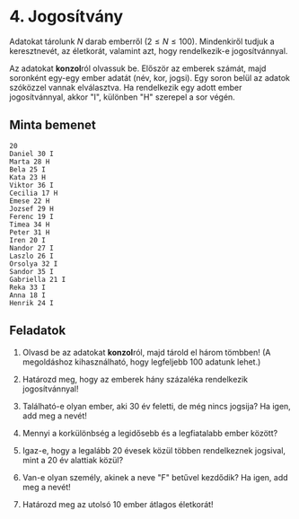 # 4. Jogosítvány

Adatokat tárolunk $N$ darab emberről $(2\leq N \leq 100)$. Mindenkiről tudjuk a keresztnevét, az életkorát, valamint azt, hogy rendelkezik-e jogosítvánnyal.

Az adatokat **konzol**ról olvassuk be. Először az emberek számát, majd soronként egy-egy ember adatát (név, kor, jogsi). Egy soron belül az adatok szóközzel vannak elválasztva. Ha rendelkezik egy adott ember jogosítvánnyal, akkor "I", különben "H" szerepel a sor végén.

## Minta bemenet
```
20
Daniel 30 I
Marta 28 H
Bela 25 I
Kata 23 H
Viktor 36 I
Cecilia 17 H
Emese 22 H
Jozsef 29 H
Ferenc 19 I
Timea 34 H
Peter 31 H
Iren 20 I
Nandor 27 I
Laszlo 26 I
Orsolya 32 I
Sandor 35 I
Gabriella 21 I
Reka 33 I
Anna 18 I
Henrik 24 I
```

## Feladatok

1. Olvasd be az adatokat **konzol**ról, majd tárold el három tömbben! (A megoldáshoz kihasználható, hogy legfeljebb 100 adatunk lehet.)

2. Határozd meg, hogy az emberek hány százaléka rendelkezik jogosítvánnyal!

3. Található-e olyan ember, aki 30 év feletti, de még nincs jogsija? Ha igen, add meg a nevét!

4. Mennyi a korkülönbség a legidősebb és a legfiatalabb ember között?

5. Igaz-e, hogy a legalább 20 évesek közül többen rendelkeznek jogsival, mint a 20 év alattiak közül?

6. Van-e olyan személy, akinek a neve "F" betűvel kezdődik? Ha igen, add meg a nevét!

7. Határozd meg az utolsó 10 ember átlagos életkorát!

